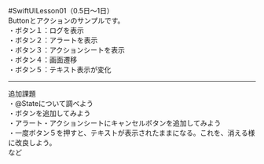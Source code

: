 #SwiftUILesson01（0.5日〜1日）  
Buttonとアクションのサンプルです。  
・ボタン１：ログを表示  
・ボタン２：アラートを表示  
・ボタン３：アクションシートを表示  
・ボタン４：画面遷移  
・ボタン５：テキスト表示が変化  
***  
追加課題  
・@Stateについて調べよう  
・ボタンを追加してみよう  
・アラート・アクションシートにキャンセルボタンを追加してみよう  
・一度ボタン５を押すと、テキストが表示されたままになる。これを、消える様に改良しよう。  
など  
